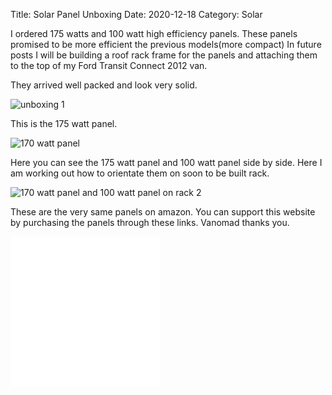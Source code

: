 Title: Solar Panel Unboxing
Date: 2020-12-18
Category: Solar


I ordered 175 watts and 100 watt high efficiency panels.  These panels promised to be more efficient the previous models(more compact) 
In future posts I will be building a roof rack frame for the panels and attaching them to the top of my Ford Transit Connect 2012 van.

They arrived well packed and look very solid.

![unboxing 1](https://api.pcloud.com/getpubthumb?code=XZUMi8XZ1DE4LJd5W45dTzNb9DaD0jK8MLE7&linkpassword=undefined&size=400x400&crop=0&type=autok)


This is the  175 watt panel.

![170 watt panel](https://api.pcloud.com/getpubthumb?code=XZGMi8XZ45iu71TqLPfXRogJihBRi5kgn8v7&linkpassword=undefined&size=400x400&crop=0&type=auto)

Here you can see the 175 watt panel and 100 watt panel side by side.  Here I am working out how to orientate them on soon to be built rack.

![170 watt panel and 100 watt panel on rack 2](https://api.pcloud.com/getpubthumb?code=XZXTi8XZupqYALoBhH5hNyIOvUiJdVLoCGNy&linkpassword=undefined&size=400x400&crop=0&type=auto)

These are the very same panels on amazon.  You can support this website by purchasing the panels through these links.  Vanomad thanks you.

<iframe style="width:120px;height:240px;" marginwidth="0" marginheight="0" scrolling="no" frameborder="0" src="//ws-na.amazon-adsystem.com/widgets/q?ServiceVersion=20070822&OneJS=1&Operation=GetAdHtml&MarketPlace=US&source=ac&ref=qf_sp_asin_til&ad_type=product_link&tracking_id=johnclcom-20&marketplace=amazon&amp;region=US&placement=B0772PD96K&asins=B0772PD96K&linkId=3f2a7cdecfa7c3e6eff33bdf425f955a&show_border=true&link_opens_in_new_window=true&price_color=333333&title_color=0066c0&bg_color=ffffff">
    </iframe><iframe style="width:120px;height:240px;" marginwidth="0" marginheight="0" scrolling="no" frameborder="0" src="//ws-na.amazon-adsystem.com/widgets/q?ServiceVersion=20070822&OneJS=1&Operation=GetAdHtml&MarketPlace=US&source=ac&ref=qf_sp_asin_til&ad_type=product_link&tracking_id=johnclcom-20&marketplace=amazon&amp;region=US&placement=B01LY02BOA&asins=B01LY02BOA&linkId=f1661eb465fb43d17e1c1bb6f730d40b&show_border=true&link_opens_in_new_window=true&price_color=333333&title_color=0066c0&bg_color=ffffff">
    </iframe>